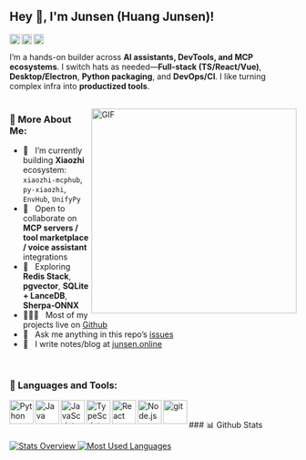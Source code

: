 ## Hey 👋, I'm Junsen (Huang Junsen)!

<a href='https://github.com/huangjunsen0406'><img align='left' alt="github" src="https://img.shields.io/badge/GitHub-huangjunsen0406-181717?logo=github" height='18px'/></a> <a href='https://junsen.online/'><img align='left' alt="blog" src="https://img.shields.io/website?url=https%3A%2F%2Fjunsen.online&label=Blog" height='18px'/></a> <a href='https://komarev.com/ghpvc/?username=huangjunsen0406'><img alt="views" src="https://komarev.com/ghpvc/?username=huangjunsen0406" height='18px'/></a>

I’m a hands-on builder across **AI assistants, DevTools, and MCP ecosystems**. I switch hats as needed—**Full‑stack (TS/React/Vue)**, **Desktop/Electron**, **Python packaging**, and **DevOps/CI**. I like turning complex infra into **productized tools**. <br/> <br/>

<img align="right" alt="GIF" src="https://raw.githubusercontent.com/rahul-jha98/rahul-jha98/main/techstack.gif" width="360px"/>

### 🧐 More About Me:

* 🔭   I’m currently building **Xiaozhi** ecosystem: `xiaozhi-mcphub`, `py-xiaozhi`, `EnvHub`, `UnifyPy`
* 🤝   Open to collaborate on **MCP servers / tool marketplace / voice assistant** integrations
* 🌱   Exploring **Redis Stack**, **pgvector**, **SQLite + LanceDB**, **Sherpa‑ONNX**
* 👨🏻‍💻   Most of my projects live on [Github](https://github.com/huangjunsen0406?tab=repositories)
* 💬   Ask me anything in this repo’s [issues](https://github.com/huangjunsen0406/huangjunsen0406/issues)
* 📝   I write notes/blog at [junsen.online](https://junsen.online)

<br>

### 🔨 Languages and Tools:

<a href="https://www.python.org" target="_blank"><img align="left" alt="Python" height ="42px" src="https://raw.githubusercontent.com/rahul-jha98/github_readme_icons/main/language_and_tools/square/python/python.svg"></a> <a href="https://www.java.com" target="_blank"><img align="left" alt="Java" height ="42px" src="https://raw.githubusercontent.com/rahul-jha98/github_readme_icons/main/language_and_tools/square/java/java.svg"></a> <a href="https://developer.mozilla.org/en-US/docs/Web/JavaScript" target="_blank"><img align="left" alt="JavaScript" height ="42px"  src="https://raw.githubusercontent.com/rahul-jha98/github_readme_icons/main/language_and_tools/square/javascript/javascript.svg"></a> <a href="https://www.typescriptlang.org/" target="_blank"><img align="left" alt="TypeScript" height ="42px" src="https://raw.githubusercontent.com/rahul-jha98/github_readme_icons/main/language_and_tools/square/typescript/typescript.svg"></a> <a href="https://react.dev" target="_blank"><img align="left" alt="React" height ="42px" src="https://raw.githubusercontent.com/rahul-jha98/github_readme_icons/main/language_and_tools/square/react/react.svg"></a> <a href="https://nodejs.org" target="_blank"><img align="left" alt="Node.js" height ="42px" src="https://raw.githubusercontent.com/rahul-jha98/github_readme_icons/main/language_and_tools/square/node/node.svg"></a> <a href="https://git-scm.com/" target="_blank"> <img src="https://raw.githubusercontent.com/rahul-jha98/github_readme_icons/main/language_and_tools/square/git-scm/git-scm.svg" align="left" alt="git" height='42px'/> </a>

<br>


<br>
### 📊 Github Stats

<a href="https://github.com/huangjunsen0406">

![Stats Overview](https://github-readme-stats.vercel.app/api?username=huangjunsen0406\&show_icons=true\&hide_title=true)
![Most Used Languages](https://github-readme-stats.vercel.app/api/top-langs/?username=huangjunsen0406\&layout=compact)

</a>

<br>
